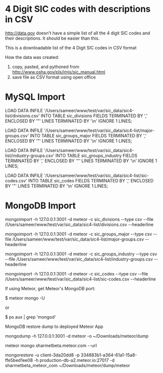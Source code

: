 4 Digit SIC codes with descriptions in CSV
=========

http://data.gov doesn't have a simple list of all the 4 digit SIC codes and their descriptions. It should be easier than this.

This is a downloadable list of the 4 Digit SIC codes in CSV format

How the data was created:

1. copy, pasted, and pythoned from http://www.osha.gov/pls/imis/sic_manual.html
1. save file as CSV format using open office


MySQL Import
=========

LOAD DATA INFILE '/Users/sameer/www/test/var/sic_data/sic4-list/divisions.csv' INTO TABLE sic_divisions
FIELDS TERMINATED BY ','
ENCLOSED BY '\"'
LINES TERMINATED BY '\n'
IGNORE 1 LINES;

LOAD DATA INFILE '/Users/sameer/www/test/var/sic_data/sic4-list/major-groups.csv' INTO TABLE sic_groups_major
FIELDS TERMINATED BY ','
ENCLOSED BY '\"'
LINES TERMINATED BY '\n'
IGNORE 1 LINES;

LOAD DATA INFILE '/Users/sameer/www/test/var/sic_data/sic4-list/industry-groups.csv' INTO TABLE sic_groups_industry
FIELDS TERMINATED BY ','
ENCLOSED BY '\"'
LINES TERMINATED BY '\n'
IGNORE 1 LINES;

LOAD DATA INFILE '/Users/sameer/www/test/var/sic_data/sic4-list/sic-codes.csv' INTO TABLE sic_codes
FIELDS TERMINATED BY ','
ENCLOSED BY '\"'
LINES TERMINATED BY '\n'
IGNORE 1 LINES;


MongoDB Import
=========

mongoimport -h 127.0.0.1:3001 -d meteor -c sic_divisions --type csv --file /Users/sameer/www/test/var/sic_data/sic4-list/divisions.csv --headerline

mongoimport -h 127.0.0.1:3001 -d meteor -c sic_groups_major --type csv --file /Users/sameer/www/test/var/sic_data/sic4-list/major-groups.csv --headerline

mongoimport -h 127.0.0.1:3001 -d meteor -c sic_groups_industry --type csv --file /Users/sameer/www/test/var/sic_data/sic4-list/industry-groups.csv --headerline

mongoimport -h 127.0.0.1:3001 -d meteor -c sic_codes --type csv --file /Users/sameer/www/test/var/sic_data/sic4-list/sic-codes.csv --headerline

If using Meteor, get Meteor's MongoDB port:

$ meteor mongo -U

or

$ ps aux | grep 'mongod'

MongoDB restore dump to deployed Meteor App

mongodump -h 127.0.0.1:3001 -d meteor -o ~/Downloads/meteor/dump

meteor mongo sharmetbeta.meteor.com --url

mongorestore -u client-3da20dd8 -p 334883b1-a364-61a1-15a8-ffe5bed1ee08 -h production-db-a2.meteor.io:27017 -d sharmetbeta_meteor_com ~/Downloads/meteor/dump/meteor
